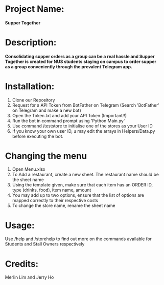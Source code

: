 # Project Name: 
#### Supper Together

# Description:
#### Consolidating supper orders as a group can be a real hassle and Supper Together is created for NUS students staying on campus to order supper as a group **conveniently** through the prevalent Telegram app.

# Installation:
1. Clone our Repository
2. Request for a API Token from BotFather on Telegram (Search 'BotFather' on Telegram and make a new bot)
3. Open the Token.txt and add your API Token (Important!!)
4. Run the bot in command prompt using 'Python Main.py'
5. Use command /teststore to initialise one of the stores as your User ID
6. If you know your own user ID, u may edit the arrays in Helpers/Data.py before executing the bot.

# Changing the menu
1. Open Menu.xlsx
2. To Add a restaurant, create a new sheet. The restaurant name should be the sheet name
3. Using the template given, make sure that each item has an ORDER ID, type (drinks, food), item name, amount
4. You may add up to two options, ensure that the list of options are mapped correctly to their respective costs 
5. To change the store name, rename the sheet name


# Usage:
Use /help and /storehelp to find out more on the commands available for Students and Stall Owners respectively

# Credits:
Merlin Lim and Jerry Ho
